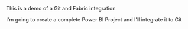 This is a demo of a Git and Fabric integration

I'm going to create a complete Power BI Project and I'll integrate it to Git